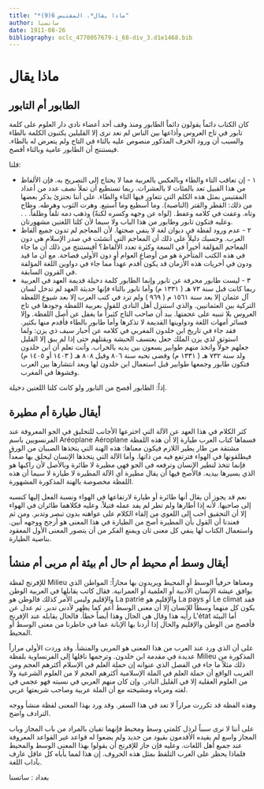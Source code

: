 ```yaml
---
title: "*ماذا يقال*. المقتبس 6(9)"
author: ساتسنا
date: 1911-08-26
bibliography: oclc_4770057679-i_68-div_3.d1e1468.bib
---
```




#  ماذا يقال 



##  الطابور أم التابور 


 كان الكتاب دائماً يقولون دائماً الطابور ومنذ وقف  أحد  أعضاء نادي دار العلوم على كلمة تابور في تاج العروس وأذاعها بين الناس لم نعد نرى إلا القليلين يكتبون الكلمة بالطاء والسبب أن ورود الحرف المذكور منصوص عليه بالتاء في التاج ولم يتعرض له بالطاء. فيستنتج أن الطابور عامية وبالتاء أفصح. 

 قلنا: 


-  ١  - إن تعاقب التاء والطاء وبالعكس بالعربية مما لا يحتاج إلى التصريح به. فإن الألفاظ من هذا القبيل تعد بالمئات لا بالعشرات. ربما تستطيع أن تملأ نصف عدد من أعداد المقتبس بمثل هذه الكلم التي تتعاور فيها التاء والطاء. على أننا نجتزئ بذكر بعضها من ذلك: القطر والقتر (الناصبة). وما أسطيع وما أستيع. وهرت الثوب وهرطه. وطاح وتاه. وعفت في كلامه وعفط. (لواه عن وجهه وكسره لكنةً) وذهب دمه تلفاً وطلفاً. . . وعليه فتكون تابور وطابور من هذا الباب ولا سيما لأن كلتا اللغتين مشهورتان. 
-  ٢  - عدم ورود لفظة في ديوان لغة لا ينفي صحتها. لأن المعاجم لم تدون جميع ألفاظ العرب. وحسبك دليلاً على ذلك أن المعاجم التي أنشئت في صدر الإسلام هي دون المعاجم المؤلفة أخيراً في السعة وكثرة تعدد الألفاظ؟ أفيستنتج من ذلك أن ما جاء في هذه الكتب المتأخرة هو من أوضاع العوام أو دون الأولى فصاحة. مع أن ما قيد ودون في أخريات هذه الأزمان قد يكون أقدم عهداً مما جاء في دواوين اللغة المؤلفة في القرون السابقة. 
-  ٣  - ليست طابور محرفة عن تابور وإنما الطابور كلمة دخيلة قديمة العهد في العربية ربما كانت قبل سنة  ٧٣  هـ (  ١٣٣١  م) وأما تابور بالتاء فإنها حديثة العهد لم تدخل لسان آل عثمان إلا بعد سنة  ١٥٦١  م (  ٩٦٩  ) ولم ترد في كتب العرب إلا بعد شيوع اللفظة التركية بين العثمانيين. والذي استنزل أهل النادي للقول بعربية اللفظة وجودها في تاج العروس بلا تنبيه على عجمتها. بيد أن صاحب التاج كثيراً ما يغفل عن أصل اللفظة. وإلا فسائر أمهات اللغة ودواوينها القديمة لا تذكرها   وأما طابور بالطاء فأقدم منها بكثير. فقد جاء في تاريخ ابن خلدون المغربي في كلامه عن أحبار سيف ذي يزن: ولما استوثق لذي يزن   الملك جعل يعتسف الحبشة ويقتلهم حتى إذا لم يبق إلا القليل جعلهم خولاً واتخذ منهم طوابير يسعون بين يديه بالخراب. وأنت تعلم أن ابن خلدون ولد سنة  ٧٣٢  هـ (  ١٣٣١  م) وقضى نحبه سنة  ٨٠٦  وقيل  ٨٠٨  هـ (  ١٤٠٣  أو  ١٤٠٥  م) فتكون طابور وجمعها طوابير قبل استعمال ابن خلدون لها وبعد انتشارها بين العرب وفشوها في المغرب. 


 إذاً: الطابور أفصح من التابور ولو كانت كلتا اللغتين دخيلة. 


##  أيقال طيارة أم مطيرة 


 كثر الكلام في هذا العهد عن الآلة التي اخترعها الأجانب للتحليق في الجو المعروفة عند الفرنسويين باسم  Aréoplane  Aéroplane  فسماها كتاب العرب  طيارة  إلا أن هذه اللفظة مشتقة من طار يطير اللازم فيكون معناها: هذه الهنة التي يتخذها الصبيان من الورق فيطلقونها في الهواء فترتفع فيه من ذاتها. وأما الآلة التي يتخذها الإنسان ليحلق بها صعداً فإنما تتخذ لتطير الإنسان وترفعه في الجو فهي مطيرة لا طائرة وبالأصل لأن راكبها هو الذي يسيرها بيديه. فالأصح فيها أن يقال مطيرة أي الآلة المطيرة لا طيارة لا سيما أن هذه اللفظة مخصوصة بالهنة المذكورة المشهورة. 

 نعم قد يجوز أن يقال أنها طائرة أو طيارة لارتفاعها في الهواء ونسبة الفعل إليها كنسبه إلى صاحبها. لأنه إذا أطارها ولم تطر لم يفد عمله فتيلاً. وعليه فكلاهما طائران في الهواء إلا أن التحقيق أحب إلى اللغوي من إلقاء الكلام على عواهنه بدون تبصر وتدبر. ومن ثم فعندنا أن القول بأن المطيرة أصح من الطيارة في هذا المعنى هو أرجح ووجهه أبين. واستعمال الكتاب لها ينفي كل معنى ثان ويمنع الفكر من أن يتصور المعنى الأول المعقود بناصية الطيارة. 


##  أيقال وسط أم محيط أم حال أم بيئة أم مربى أم منشأ 


 للإفرنج لفظة  Milieu  ومعناها حرفياً الوسط أو المحيط ويريدون بها مجازاً: المواطن الذي يوافق عيشة الإنسان الأدبية أو العلمية أو العمرانية. فقال كاتب يقابلها في العربية الوطن والإقليم وليس الأمر كذلك فالوطن هو  La patrie  والإقليم هو  La pays  أو  Le climat  فقد يكون كل منهما وسطاً للإنسان إلا أن معنى الوسط أعم كما يظهر لأدنى تدبر. ثم عدل عن رأيه هذا وقال   هي الحال وهذا أيضاً خطأ. فالحال يقابله عند الإفرنج  L'état  أما البيئة فأفصح من الوطن والإقليم والحال إذا أردنا بها   الإبانة عما في خاطرنا من معنى الوسط أو المحيط. 

 على أن الذي ورد عند العرب من هذا المعنى هو المربى والمنشأ. وقد وردت الأولى مراراً عديدة في مقدمة ابن خلدون. وترجمها ناقلها إلى الفرنساوية بلفظة  Milieu  المذكورة من ذلك مثلاً ما جاء في الفصل الذي عنوانه إن حملة العلم في الإسلام أكثرهم العجم ومن الغريب الواقع أن حملة العلم في الملة الإسلامية أكثرهم العجم لا من العلوم الشرعية ولا من العلوم العقلية إلا في القليل النادر. وإن كان منهم العربي في نسبته فهو عجمي في لغته ومرباه ومشيخته مع أن الملة عربية وصاحب شريعتها عربي. 

 وهذه الفظة قد تكررت مراراً لا تعد في هذا السفر. وقد ورد بهذا المعنى لفظة منشأ ووجه الترادف واضح. 

 على أننا لا نرى سبباً لرذل كلمتي وسط ومحيط فإنهما تفيان بالمراد من باب المجاز وباب المجاز واسع لم يقيده الأقدمون بقيود من حديد ولم يضعوا له قواعد غير القواعد المعروفة عند جميع أهل اللغات. وعليه فإن جاز للإفرنج أن يقولوا بهذا المعنى الوسط والمحيط فلماذا يحظر على العرب التلفظ بمثل هذه الحروف. إن هذا لمما يأباه كل عاقل عارف بآداب اللغة. 

 بغداد  :  ساتسنا 

